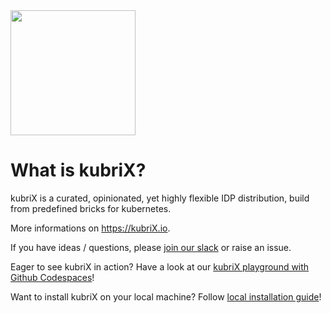 <img src="https://github.com/user-attachments/assets/58af160d-92d5-4786-8f1d-f901582500ad" width="200px">

# What is kubriX?

kubriX is a curated, opinionated, yet highly flexible IDP distribution, build from predefined bricks for kubernetes.

More informations on https://kubriX.io.

If you have ideas / questions, please [join our slack](https://join.slack.com/t/kubrix-platform/shared_invite/zt-2rc1yty2f-VTT3GOzUvo_k5hrgKbppKQ) or raise an issue.

Eager to see kubriX in action? Have a look at our [kubriX playground with Github Codespaces](kubrix-playground-github-codespaces.md)!

Want to install kubriX on your local machine? Follow [local installation guide](kubrix-local-installation.md)!








